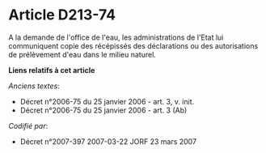 # Article D213-74

A la demande de l'office de l'eau, les administrations de l'Etat lui communiquent copie des récépissés des déclarations ou
des autorisations de prélèvement d'eau dans le milieu naturel.

**Liens relatifs à cet article**

_Anciens textes_:

  - Décret n°2006-75 du 25 janvier 2006 - art. 3, v. init.
  - Décret n°2006-75 du 25 janvier 2006 - art. 3 (Ab)

_Codifié par_:

  - Décret n°2007-397 2007-03-22 JORF 23 mars 2007
